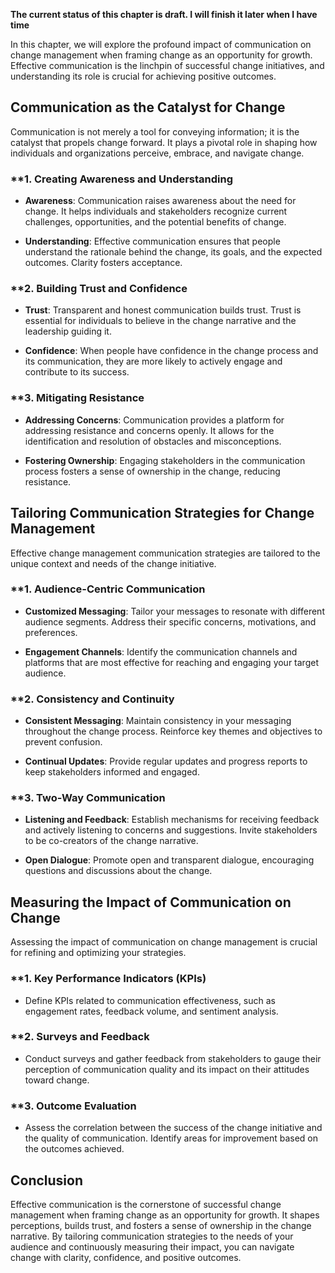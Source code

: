 **The current status of this chapter is draft. I will finish it later when I have time**

In this chapter, we will explore the profound impact of communication on change management when framing change as an opportunity for growth. Effective communication is the linchpin of successful change initiatives, and understanding its role is crucial for achieving positive outcomes.

**Communication as the Catalyst for Change**
--------------------------------------------

Communication is not merely a tool for conveying information; it is the catalyst that propels change forward. It plays a pivotal role in shaping how individuals and organizations perceive, embrace, and navigate change.

### \*\*1. **Creating Awareness and Understanding**

* **Awareness**: Communication raises awareness about the need for change. It helps individuals and stakeholders recognize current challenges, opportunities, and the potential benefits of change.

* **Understanding**: Effective communication ensures that people understand the rationale behind the change, its goals, and the expected outcomes. Clarity fosters acceptance.

### \*\*2. **Building Trust and Confidence**

* **Trust**: Transparent and honest communication builds trust. Trust is essential for individuals to believe in the change narrative and the leadership guiding it.

* **Confidence**: When people have confidence in the change process and its communication, they are more likely to actively engage and contribute to its success.

### \*\*3. **Mitigating Resistance**

* **Addressing Concerns**: Communication provides a platform for addressing resistance and concerns openly. It allows for the identification and resolution of obstacles and misconceptions.

* **Fostering Ownership**: Engaging stakeholders in the communication process fosters a sense of ownership in the change, reducing resistance.

**Tailoring Communication Strategies for Change Management**
------------------------------------------------------------

Effective change management communication strategies are tailored to the unique context and needs of the change initiative.

### \*\*1. **Audience-Centric Communication**

* **Customized Messaging**: Tailor your messages to resonate with different audience segments. Address their specific concerns, motivations, and preferences.

* **Engagement Channels**: Identify the communication channels and platforms that are most effective for reaching and engaging your target audience.

### \*\*2. **Consistency and Continuity**

* **Consistent Messaging**: Maintain consistency in your messaging throughout the change process. Reinforce key themes and objectives to prevent confusion.

* **Continual Updates**: Provide regular updates and progress reports to keep stakeholders informed and engaged.

### \*\*3. **Two-Way Communication**

* **Listening and Feedback**: Establish mechanisms for receiving feedback and actively listening to concerns and suggestions. Invite stakeholders to be co-creators of the change narrative.

* **Open Dialogue**: Promote open and transparent dialogue, encouraging questions and discussions about the change.

**Measuring the Impact of Communication on Change**
---------------------------------------------------

Assessing the impact of communication on change management is crucial for refining and optimizing your strategies.

### \*\*1. **Key Performance Indicators (KPIs)**

* Define KPIs related to communication effectiveness, such as engagement rates, feedback volume, and sentiment analysis.

### \*\*2. **Surveys and Feedback**

* Conduct surveys and gather feedback from stakeholders to gauge their perception of communication quality and its impact on their attitudes toward change.

### \*\*3. **Outcome Evaluation**

* Assess the correlation between the success of the change initiative and the quality of communication. Identify areas for improvement based on the outcomes achieved.

**Conclusion**
--------------

Effective communication is the cornerstone of successful change management when framing change as an opportunity for growth. It shapes perceptions, builds trust, and fosters a sense of ownership in the change narrative. By tailoring communication strategies to the needs of your audience and continuously measuring their impact, you can navigate change with clarity, confidence, and positive outcomes.
